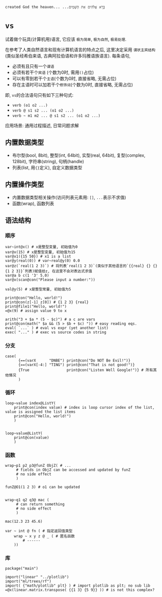 ```created God the heaven... ...בָּרָא אֱלֹהִים אֵת הַשָּׁמַיִם```

# `vs`
试着做个玩具(计算机用)语言, 它应该 `极为简单`, `极为自然`, `极易处理`.

在参考了人类自然语言和现有计算机语言的特点之后, 这里决定采用 `谓状主宾结构`(类似圣经希伯来语, 古典阿拉伯语和许多玛雅语族语言).
每条语句, 
- 必须有且只有一个`谓语`
- 必须有若干个`宾语` (个数为0时, 需用`()`占位)
- 可以有零到若干个`主语`(个数为0时, 直接省略, 无需占位)
- 存在主语时可以加若干个`修饰词`(个数为0时, 直接省略, 无需占位)

即, `vs`的合法语句只有如下三种句式:
- `verb (o1 o2 ...)`
- `verb @ s1 s2 ... (o1 o2 ...)`
- `verb ~ m1 m2 ... @ s1 s2 ... (o1 o2 ...)`

应用场景: 通用过程描述, 日常问题求解

## 内置数据类型
- 布尔型(bool, 8bit), 整型(int, 64bit), 实型(real, 64bit), 复型(complex, 128bit), 字符串(string), 句柄(handle)
- 列表(list, 用`{}`定义), 自定义数据类型

## 内置操作类型
- 内置数据类型相关操作(访问列表元素用: `[]`, `...`表示不求值)
- 函数(wrap), 函数列表

## 语法结构
### 顺序
```
var~int@x() # x是整型变量, 初始值为0
var@x(15) # x是整型变量, 初始值为15
var@x1({15 50}) # x1 is a list
var@y(real(0)) # var~real@y(0) 0.0 
var@z(`real(1 2 3)`) # 将列表`real(1 2 3)`(类似于其他语言的`{{real} {} {} {1 2 3}}`列表)赋值给z, 在这里不会对表达式求值
var@a b c(1 '3' 5.0)
var@x(scan@con("Please input a number:"))

val@y(5) # x是整型常量, 初始值为5

print@con("Hello, world!")
print@con(z[-1] z[0]) # {1 2 3} {real}
print@file1("Hello, world!")
=@x(9) # assign value 9 to x

arith("3 + $a * (5 - $c)") # a c are vars
print@con(math(" $a && (5 > $b + $c) ")) # easy reading eqs.
eval( `...` ) # eval vs expr (yet another list)
exec( "..." ) # exec vs source codes in string
```

### 分支
```
case(
      {==(varX      "DNBE") print@con("Do NOT Be Evil!")}
      {==(varX[-4:] "TING") print@con("That is not good!")}
      {True                 print@con("Listen Well Google!")} # 所有其他情况
      )
```

### 循环
```
loop~value index@ListY(
    print@con(index value) # index is loop cursor index of the list, value is assigned the list items
    print@con("Hello, world!")
    )


loop~value@ListY(
    print@con(value)
    )
```

### 函数
```
wrap~p1 p2 p3@funZ ObjZ( # ...
     # fields in ObjZ can be accessed and updated by funZ
     # no side effect
     )

funZ@O1(1 2 3) # o1 can be updated


wrap~q1 q2 q3@ mac (
     # can return something
     # no side effect
     )

mac(12.3 23 45.6)

var ~ int @ fn ( # 指定返回值类型
    wrap ~ x y z @ _ ( # 匿名函数
        # ------
    ))
```

### 库
```
package("main")

import("linear" "../plotlib")
import("ml/trees/rf")
import( {"math/plotlib" plt} ) # import plotlib as plt; no sub lib
=@x(linear.matrix.transpose( {{1 3} {5 9}} )) # is not this complex?
```